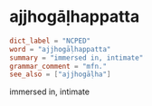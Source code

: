 # ajjhogāḷhappatta

``` toml
dict_label = "NCPED"
word = "ajjhogāḷhappatta"
summary = "immersed in, intimate"
grammar_comment = "mfn."
see_also = ["ajjhogāḷha"]
```

immersed in, intimate

